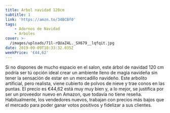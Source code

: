 ```yaml
---
title: Arbol navidad 120cm
subtitle: 1
link: 'https://amzn.to/34BCBf0'
tags:
    - Adornos de Navidad
    - Arboles
cover: >-
  /images/uploads/71l-rQUaZ4L._SX679__lqfqit.jpg
date: 2019-09-09T10:33:32.035Z
weekPrice: '€44,62'
---
```

Si no dispones de mucho espacio en el salon, este árbol de navidad 120 cm podría ser tú opción ideal crear un ambiente lleno de magia navideña sin tener la sensación de estar en un mercadillo navideño. Este arbolito artificial, pero realista, viene cubierto de polvos de nieve y trae conos en las puntas. El precio es €44,62 está muy muy bien y, a lo mejor, se justifica por ser un proveedor  nuevo en Amazon, que todavía no  tiene reseña. Habitualmente, los vendedores nuevos, trabajan con precios más bajos que el mercado para poder ganar votos positivos y fidelizar a sus clientes.
